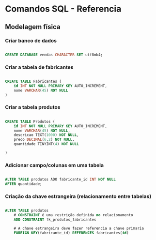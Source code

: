 # Comandos SQL - Referencia
<!-- ___________________________________________________________ -->
## Modelagem física

### Criar banco de dados

```sql

CREATE DATABASE vendas CHARACTER SET utf8mb4;

```

<!-- ___________________________________________________________ -->

### Criar a tabela de fabricantes

```sql

CREATE TABLE Fabricantes (
    id INT NOT NULL PRIMARY KEY AUTO_INCREMENT,
    nome VARCHAR(45) NOT NULL
)

```

<!-- ___________________________________________________________ -->

### Criar a tabela produtos

```sql

CREATE TABLE Produtos (
    id INT NOT NULL PRIMARY KEY AUTO_INCREMENT,
    nome VARCHAR(45) NOT NULL,
    descricao TEXT(1000) NOT NULL,
    preco DECIMAL(6,2) NOT NULL,
    quantidade TINYINT(4) NOT NULL

)

```

<!-- ___________________________________________________________ -->

### Adicionar campo/colunas em uma tabela

```sql

ALTER TABLE produtos ADO fabricante_id INT NOT NULL
AFTER quantidade;

```

<!-- ___________________________________________________________ -->

### Criação da chave estrangeira (relacionamento entre tabelas)

```sql

ALTER TABLE produtos
    # CONSTRAINT é uma restrição definida no relacionamento
    ADD CONSTRAINT fk_produtos_fabricantes

    # A chave estrangeira deve fazer referencia a chave primaria
    FOREIGN KEY(fabricante_id) REFERENCES fabricantes(id)

```